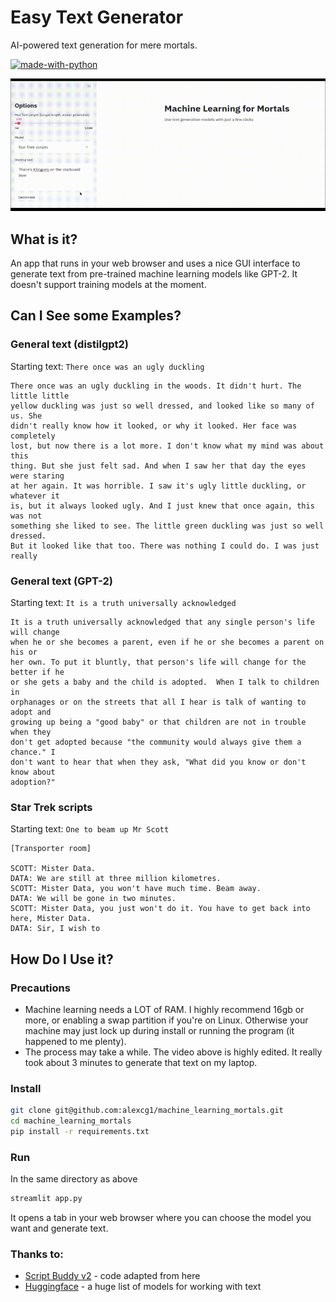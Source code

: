 # Easy Text Generator

AI-powered text generation for mere mortals.

[![made-with-python](https://img.shields.io/badge/Made%20with-Python-1f425f.svg)](https://www.python.org/)

![](./mortals.gif)

## What is it?

An app that runs in your web browser and uses a nice GUI interface to generate text from pre-trained machine learning models like GPT-2. It doesn't support training models at the moment.

## Can I See some Examples?

### General text (distilgpt2)

Starting text: `There once was an ugly duckling`

```
There once was an ugly duckling in the woods. It didn't hurt. The little little
yellow duckling was just so well dressed, and looked like so many of us. She
didn't really know how it looked, or why it looked. Her face was completely
lost, but now there is a lot more. I don't know what my mind was about this
thing. But she just felt sad. And when I saw her that day the eyes were staring
at her again. It was horrible. I saw it's ugly little duckling, or whatever it
is, but it always looked ugly. And I just knew that once again, this was not
something she liked to see. The little green duckling was just so well dressed.
But it looked like that too. There was nothing I could do. I was just really
```

### General text (GPT-2)

Starting text: `It is a truth universally acknowledged`

```
It is a truth universally acknowledged that any single person's life will change
when he or she becomes a parent, even if he or she becomes a parent on his or
her own. To put it bluntly, that person's life will change for the better if he
or she gets a baby and the child is adopted.  When I talk to children in
orphanages or on the streets that all I hear is talk of wanting to adopt and
growing up being a "good baby" or that children are not in trouble when they
don't get adopted because "the community would always give them a chance." I
don't want to hear that when they ask, "What did you know or don't know about
adoption?" 
```

### Star Trek scripts

Starting text: `One to beam up Mr Scott`

```
[Transporter room]

SCOTT: Mister Data. 
DATA: We are still at three million kilometres. 
SCOTT: Mister Data, you won't have much time. Beam away. 
DATA: We will be gone in two minutes. 
SCOTT: Mister Data, you just won't do it. You have to get back into
here, Mister Data. 
DATA: Sir, I wish to
```

## How Do I Use it?

### Precautions

* Machine learning needs a LOT of RAM. I highly recommend 16gb or more, or enabling a swap partition if you're on Linux. Otherwise your machine may just lock up during install or running the program (it happened to me plenty).
* The process may take a while. The video above is highly edited. It really took about 3 minutes to generate that text on my laptop.

### Install

```bash
git clone git@github.com:alexcg1/machine_learning_mortals.git
cd machine_learning_mortals
pip install -r requirements.txt
```

### Run

In the same directory as above

```bash
streamlit app.py
```

It opens a tab in your web browser where you can choose the model you want and generate text.

### Thanks to:

* [Script Buddy v2](https://github.com/cdpierse/script_buddy_v2) - code adapted from here
* [Huggingface](https://huggingface.co/models) - a huge list of models for working with text
